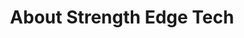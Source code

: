 ---
title: "About Strength Edge Tech"
layout: "about"
mission: "At Strength Edge Tech, we're committed to deliver cutting-edge computer vision and multi sensor systems applied in proffessional strength and conditioning coaching enviorements."

story_part1: "Our journey began with a struggle by Gatis (Founder) to track performance changes in Olympic Weightlifting training during COVID-19 lockdowns. This was the starting motivation to apply background in software development and computer vision research to develop tools for tracking long-term perfromance changes in strenth and conditioning. 


Together with Co-Founder Joe and applying his insights as an expierienced S&C coach, we started Strength Edge Tech with the aim to  reduce unnecessary manual data caputure of athletes and replace that with intutive computer vision tools proividing objective and taylored metrics to assist the proffesional coahing process using the best technological solution available."

story_part2: "We are working towards SET-vision systems becoming a new paradigm in S&C and we envision systems such as ours becoming the standard in all proffesional sports with dedicated S&C coahing practices."

team_members:
  - name: "Gatis Jurkāns"
    position: "Founder, CTO"
    bio: "BEng in Electronics and Electrical engineering from University of Bradford, MSc in Computational Neuroscience and Cognitive Robotics from University of Birmingham and currently final year PhD student in Computer Science at Aston University. Gatis has worked as a software developer for over 6 years and has performed in research roles related to computer vision application. He is passionate about Olympic Weightlifting and this passion has lead to developing systems for sports perfomance analysis both as part of his research role and for Strength Edge Tech."
    image: "/images/team/PP_gatis.jpg"
  - name: "Joseph Blacker"
    position: "Co-Founder, Head Coach"
    bio: "MSc Sports Science graduate from the University of Birmingham and MSc Strength and Conditioning. Joe has also published academic research in the field of Sports and Exercise Science. Experienced strength and conditioning coach with experience in international sports such as Rugby Union and Rowing. In addition to his professional and academic experience, Joe has been a nationally competitive Olympic Weightlifter for over 10 years, with his best finish being a senior national silver medal. Joe can offer both the hands-on experience of being someone who would use our product, as well as an extensive understanding of the academic literature, which underpins the application of SET-vision system."
    image: "/images/team/PP_joseph.jpg"
---